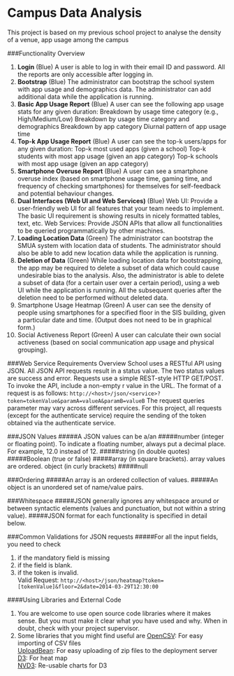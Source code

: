 # Campus Data Analysis
This project is based on my previous school project to analyse the density of a venue, app usage among the campus

###Functionality Overview
1. **Login** (Blue)
A user is able to log in with their email ID and password. All the reports are only accessible after logging in.
2. **Bootstrap** (Blue)
The administrator can bootstrap the school system with app usage and demographics data. The administrator can add additional data while the application is running.
3. **Basic App Usage Report** (Blue)
A user can see the following app usage stats for any given duration:
Breakdown by usage time category (e.g., High/Medium/Low) Breakdown by usage time category and demographics Breakdown by app category
Diurnal pattern of app usage time
4. **Top-k App Usage Report** (Blue)
A user can see the top-k users/apps for any given duration:
Top-k most used apps (given a school)
Top-k students with most app usage (given an app category) Top-k schools with most app usage (given an app category)
5. **Smartphone Overuse Report** (Blue)
A user can see a smartphone overuse index (based on smartphone usage time, gaming time, and frequency of checking smartphones) for themselves for self-feedback and potential behaviour changes.
6. **Dual Interfaces (Web UI and Web Services)** (Blue)
Web UI: Provide a user-friendly web UI for all features that your team needs to implement. The basic UI requirement is showing results in nicely formatted tables, text, etc.
Web Services: Provide JSON APIs that allow all functionalities to be queried programmatically by other machines.
7. **Loading Location Data** (Green)
The administrator can bootstrap the SMUA system with location data of students.
The administrator should also be able to add new location data while the application is running.
8. **Deletion of Data** (Green)
While loading location data for bootstrapping, the app may be required to delete a subset of data which could cause undesirable bias to the analysis.
Also, the administrator is able to delete a subset of data (for a certain user over a certain period), using a web UI while the application is running.
All the subsequent queries after the deletion need to be performed without deleted data.
9. Smartphone Usage Heatmap (Green)
A user can see the density of people using smartphones for a specified floor in the SIS building, given a particular date and time. (Output does not need to be in graphical form.)
10. Social Activeness Report (Green)
A user can calculate their own social activeness (based on social communication app usage and physical grouping).




###Web Service Requirements Overview
School uses a RESTful API using JSON. All JSON API requests result in a status value. The two status values are success and error.
Requests use a simple REST-style HTTP GET/POST. To invoke the API, include a non-empty r value in the URL. The format of a request is as follows:
`http://<host>/json/<service>?token=tokenValue&paramA=valueA&paramB=valueB`
The request queries parameter may vary across different services. For this project, all requests (except for the authenticate service) require the sending of the token obtained via the authenticate service.




###JSON Values
#####A JSON values can be a/an
#####number (integer or floating point). To indicate a floating number, always put a decimal place. For example, 12.0 instead of 12.
#####string (in double quotes)
#####Boolean (true or false)
#####array (in square brackets). array values are ordered. object (in curly brackets)
#####null


###Ordering
#####An array is an ordered collection of values.
#####An object is an unordered set of name/value pairs.


###Whitespace
#####JSON generally ignores any whitespace around or between syntactic elements (values and punctuation, but not within a string value).
#####JSON format for each functionality is specified in detail below.

###Common Validations for JSON requests
#####For all the input fields, you need to check
1. if the mandatory field is missing  
2. if the field is blank.  
3. if the token is invalid.  
Valid Request:
`http://<host>/json/heatmap?token=[tokenValue]&floor=2&date=2014-03-29T12:30:00`





####Using Libraries and External Code
1. You are welcome to use open source code libraries where it makes sense. But you must make it clear what you have used and why. When in doubt, check with your project supervisor.
2. Some libraries that you might find useful are
[OpenCSV](http://opencsv.sourceforge.net/): For easy importing of CSV files  
[UploadBean](http://www.javazoom.net/jzservlets/servlets.html): For easy uploading of zip files to the deployment server  
[D3](http://dciarletta.github.io/d3-floorplan/): For heat map  
[NVD3](http://nvd3.org): Re-usable charts for D3  

